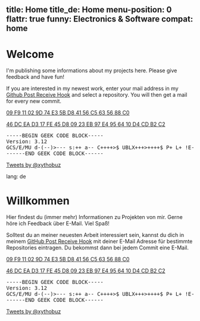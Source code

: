 title: Home
title_de: Home
menu-position: 0
flattr: true
funny: Electronics &amp; Software
compat: home
---

# Welcome

I'm publishing some informations about my projects here. Please give feedback and have fun!

If you are interested in my newest work, enter your mail address in my [Github Post Receive Hook][1] and select a repository. You will then get a mail for every new commit.

[09 F9 11 02 9D 74 E3 5B D8 41 56 C5 63 56 88 C0][2]

[46 DC EA D3 17 FE 45 D8 09 23 EB 97 E4 95 64 10 D4 CD B2 C2][3]

<pre>
-----BEGIN GEEK CODE BLOCK-----
Version: 3.12
GCS/E/MU d-(--)>--- s:++ a-- C++++>$ UBLX+++>++++$ P+ L+ !E--- W+++ N+ !o K--? !w--- !O M++ !V PS+++ PE-- Y+ PGP++ !t !5 !X !R tv-- b+ DI+ D+ G e h r y?*
------END GEEK CODE BLOCK------
</pre>

<a class="twitter-timeline" data-dnt="true" href="https://twitter.com/xythobuz" data-widget-id="313378431708577794">Tweets by @xythobuz</a>
<script>!function(d,s,id){var js,fjs=d.getElementsByTagName(s)[0];if(!d.getElementById(id)){js=d.createElement(s);js.id=id;js.src="//platform.twitter.com/widgets.js";fjs.parentNode.insertBefore(js,fjs);}}(document,"script","twitter-wjs");</script>

 [1]: http://www.xythobuz.org/cubehook.php
 [2]: http://en.wikipedia.org/wiki/HD_DVD_encryption_key_controversy
 [3]: http://www.yalelawtech.org/trusted-computing-drm/46-dc-ea-d3-17-fe-45-d8-09-23-eb-97-e4-95-64-10-d4-cd-b2-c2/

lang: de

# Willkommen

Hier findest du (immer mehr) Informationen zu Projekten von mir. Gerne höre ich Feedback über E-Mail. Viel Spaß!

Solltest du an meiner neuesten Arbeit interessiert sein, kannst du dich in meinem [GitHub Post Receive Hook][1] mit deiner E-Mail Adresse für bestimmte Repositories eintragen. Du bekommst dann bei jedem Commit eine E-Mail.

[09 F9 11 02 9D 74 E3 5B D8 41 56 C5 63 56 88 C0][2]

[46 DC EA D3 17 FE 45 D8 09 23 EB 97 E4 95 64 10 D4 CD B2 C2][3]

<pre>
-----BEGIN GEEK CODE BLOCK-----
Version: 3.12
GCS/E/MU d-(--)>--- s:++ a-- C++++>$ UBLX+++>++++$ P+ L+ !E--- W+++ N+ !o K--? !w--- !O M++ !V PS+++ PE-- Y+ PGP++ !t !5 !X !R tv-- b+ DI+ D+ G e h r y?*
------END GEEK CODE BLOCK------
</pre>

<a class="twitter-timeline" data-dnt="true" href="https://twitter.com/xythobuz" data-widget-id="313378431708577794">Tweets by @xythobuz</a>
<script>!function(d,s,id){var js,fjs=d.getElementsByTagName(s)[0];if(!d.getElementById(id)){js=d.createElement(s);js.id=id;js.src="//platform.twitter.com/widgets.js";fjs.parentNode.insertBefore(js,fjs);}}(document,"script","twitter-wjs");</script>

 [1]: http://www.xythobuz.org/cubehook.php
 [2]: http://en.wikipedia.org/wiki/HD_DVD_encryption_key_controversy
 [3]: http://www.yalelawtech.org/trusted-computing-drm/46-dc-ea-d3-17-fe-45-d8-09-23-eb-97-e4-95-64-10-d4-cd-b2-c2/
